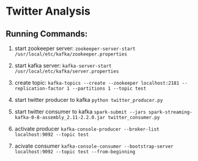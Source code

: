 # Twitter Analysis


## Running Commands:

1. start zookeeper server:
   `zookeeper-server-start /usr/local/etc/kafka/zookeeper.properties`

2. start kafka server:
   `kafka-server-start /usr/local/etc/kafka/server.properties`

3. create topic:
   `kafka-topics --create --zookeeper localhost:2181 --replication-factor 1 --partitions 1 --topic test`

4. start twitter producer to kafka
   `python twitter_producer.py`

5. start twitter consumer to kafka
   `spark-submit --jars spark-streaming-kafka-0-8-assembly_2.11-2.2.0.jar twitter_consumer.py`

6. activate producer 
   `kafka-console-producer --broker-list localhost:9092 --topic test`

7. acivate consumer
   `kafka-console-consumer --bootstrap-server localhost:9092 --topic test --from-beginning`